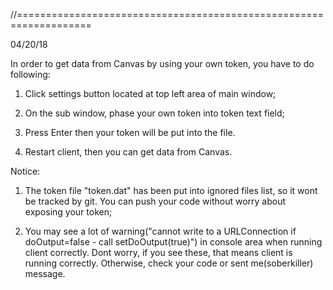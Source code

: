 //===================================================================

04/20/18

In order to get data from Canvas by using your own token, you have to do following:

1. Click settings button located at top left area of main window;

2. On the sub window, phase your own token into token text field;

3. Press Enter then your token will be put into the file. 

4. Restart client, then you can get data from Canvas.

Notice:

1. The token file "token.dat" has been put into ignored files list, so it wont be tracked by git. You can push your code without worry about exposing your token;

2. You may see a lot of warning("cannot write to a URLConnection if doOutput=false - call setDoOutput(true)") in console area when running client correctly. Dont worry, if you see these, that means client is running correctly. Otherwise, check your code or sent me(soberkiller) message.